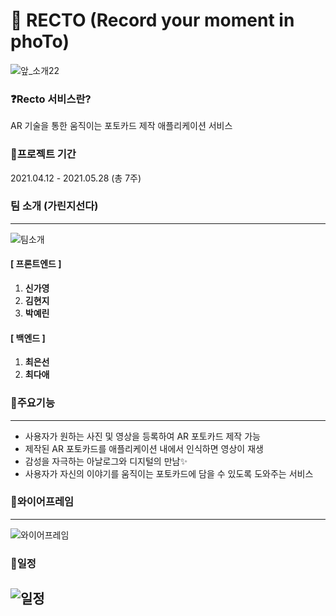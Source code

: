 # 🤳 RECTO (Record your moment in phoTo) 
![앞_소개22](/uploads/49cceb2793282dbfd739bab93394e1df/앞_소개22.PNG)
### ❓Recto 서비스란?
AR 기술을 통한 움직이는 포토카드 제작 애플리케이션 서비스



### 📅프로젝트 기간
2021.04.12 - 2021.05.28 (총 7주)



### 팀 소개 (가린지선다)
---
![팀소개](/uploads/d31ac8930665e6ed96b8da8423cf04c4/팀소개.PNG)

#### [ 프론트엔드 ] 

1. **신가영**
2. **김현지**
3. **박예린**


#### [ 백엔드 ] 

1. **최은선** 
2. **최다애** 

### 🌱주요기능
---
- 사용자가 원하는 사진 및 영상을 등록하여 AR 포토카드 제작 가능
- 제작된 AR 포토카드를 애플리케이션 내에서 인식하면 영상이 재생
- 감성을 자극하는 아날로그와 디지털의 만남✨ 
- 사용자가 자신의 이야기를 움직이는 포토카드에 담을 수 있도록 도와주는 서비스


### 🌱와이어프레임
---
![와이어프레임](/uploads/d22d2c06df365019f7eecb9c468e8c5f/와이어프레임.PNG)

### 🌱일정
![일정](/uploads/5bd81452d79860f683ad919fe467c7d7/일정.PNG)
---
